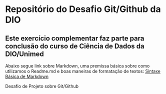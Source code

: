 # Repositório do Desafio Git/Github da DIO
## Este exercício complementar faz parte para conclusão do curso de Ciência de Dados da DIO/Unimed

Abaixo segue link sobre Markdown, uma premissa básica sobre como utilizamos o Readme.md e boas maneiras de formatação de textos:
[Sintaxe Básica de Markdown](https://www.markdownguide.org/basic-syntax/)

Desafio de Projeto sobre Git/Github
